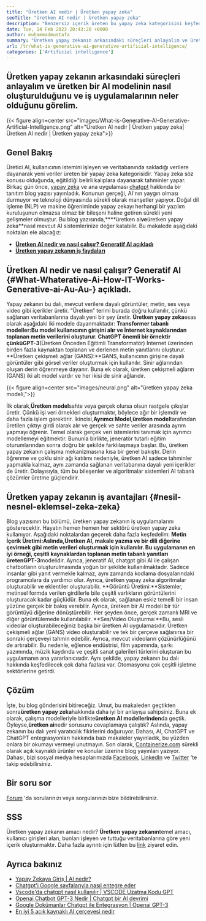 ```yaml
---
title: "Üretken AI nedir | Üretken yapay zeka" 
seoTitle: "Üretken AI nedir | Üretken yapay zeka" 
description: "Benzersiz içerik üreten bu yapay zeka kategorisini keşfedin. Makaleye başlayalım ve cevabı almaya çalışalım, üretken AI nedir?" 
date: Tue, 14 Feb 2023 20:43:20 +0000
author: muhammadmustafa
summary: "Üretken yapay zekanın arkasındaki süreçleri anlayalım ve üretken bir AI modelinin nasıl inşa edildiğini ve iş uygulamalarının neler olduğunu görelim." 
url: /tr/what-is-generative-ai-generative-artificial-intelligence/
categories: ['Artificial intelligence']
---
```


## Üretken yapay zekanın arkasındaki süreçleri anlayalım ve üretken bir AI modelinin nasıl oluşturulduğunu ve iş uygulamalarının neler olduğunu görelim.

{{< figure align=center src="images/What-is-Generative-AI-Generative-Artificial-Intelligence.png" alt="Üretken AI nedir | Üretken yapay zeka|Üretken AI nedir | Üretken yapay zeka">}}


## Genel Bakış
Üretici AI, kullanıcının istemini işleyen ve veritabanında sakladığı verilere dayanarak yeni veriler üreten bir yapay zeka kategorisidir. Yapay zeka söz konusu olduğunda, eğitildiği belirli kalıplara dayanarak tahminler yapar. Birkaç gün önce, [yapay zeka][1] ve ana uygulaması [chatgpt][2] hakkında bir tanıtım blog yazısı yayınladık. Konunun gerçeği, AI'nın yaygın olması durmuyor ve teknoloji dünyasında sürekli olarak manşetler yapıyor. Doğal dil işleme (NLP) ve makine öğreniminde yapay zekayı herhangi bir yazılım kuruluşunun olmazsa olmaz bir bileşeni haline getiren sürekli yeni gelişmeler olmuştur. Bu blog yazısında,****üretken ai**ve**üretken yapay zeka**nasıl mevcut AI sistemlerinize değer katabilir.
Bu makalede aşağıdaki noktaları ele alacağız:
* [**Üretken AI nedir ve nasıl çalışır? Generatif AI açıkladı**][3]
* [**Üretken yapay zekanın iş faydaları**][4]

## Üretken AI nedir ve nasıl çalışır? Generatif AI   {#What-Whaterative-Ai-How-IT-Works-Generative-ai-Au-Au-} açıkladı.
Yapay zekanın bu dalı, mevcut verilere dayalı görüntüler, metin, ses veya video gibi içerikler üretir. “Üretken” terimi burada doğru kullanılır, çünkü sağlanan veritabanlarına dayalı yeni bir şey üretir.
**Üretken yapay zeka**esas olarak aşağıdaki iki modele dayanmaktadır:
**Transformer tabanlı modeller:**Bu model kullanıcının girişini alır ve İnternet kaynaklarından toplanan metin verilerini oluşturur. ChatGPT önemli bir örnektir çünkü**GPT-3**(Üretken Önceden Eğitimli Transformatör) İnternet üzerinden birden fazla kaynaktan toplanan ve derlenen metin yanıtlarını oluşturur.
**Üretken çekişmeli ağlar (GANS):**GANS, kullanıcının girişine dayalı görüntüler gibi görsel veriler oluşturmak için kullanılır. Sinir ağlarından oluşan derin öğrenmeye dayanır. Buna ek olarak, üretken çekişmeli ağların (GANS) iki alt model vardır ve her ikisi de sinir ağlarıdır.

{{< figure align=center src="images/neural.png" alt="üretken yapay zeka modeli,">}}

İlk olarak,**Üretken model**sahte veya gerçek olursa olsun rastgele çıkışlar üretir. Çünkü işi veri örnekleri oluşturmaktır, böylece ağır bir işlemdir ve daha fazla işlem gerektirir. İkincisi,**Ayrımcı Model**,**üretken model**tarafından üretilen çıktıyı girdi olarak alır ve gerçek ve sahte veriler arasında ayrım yapmayı öğrenir. Temel olarak gerçek veri istemlerini tanımak için ayrımcı modellemeyi eğitmektir. Bununla birlikte, jeneratör tutarlı eğitim oturumlarından sonra doğru bir şekilde farklılaşmaya başlar.
Bu, üretken yapay zekanın çalışma mekanizmasına kısa bir genel bakıştır. Derin öğrenme ve çoklu sinir ağı katılımı nedeniyle, üretken AI sadece tahminler yapmakla kalmaz, aynı zamanda sağlanan veritabanına dayalı yeni içerikler de üretir. Dolayısıyla, tüm bu bileşenler ve algoritmalar sistemleri AI tabanlı çözümler üretme güçlendirir.

## Üretken yapay zekanın iş avantajları   {#nesil-nesnel-eklemsel-zeka-zeka}
Blog yazısının bu bölümü, üretken yapay zekanın iş uygulamalarını gösterecektir. Hayatın hemen hemen her sektörü üretken yapay zeka kullanıyor. Aşağıdaki noktalardan geçerek daha fazla keşfedelim:
**Metin İçerik Üretimi:**Aslında,**Üretken AI**, makale yazma ve bir dili diğerine çevirmek gibi metin verileri oluşturmak için kullanılır. Bu uygulamanın en iyi örneği, çeşitli kaynaklardan toplanan metin tabanlı yanıtları üreten**GPT-3**modelidir. Ayrıca, jeneratif AI, chatgpt gibi AI ile çalışan chatbotların oluşturulmasında yoğun bir şekilde kullanılmaktadır. Sadece insanlar gibi yanıt vermekle kalmaz, aynı zamanda kodlama dosyalarındaki programcılara da yardımcı olur. Ayrıca, üretken yapay zeka algoritmalar oluşturabilir ve eklentiler oluşturabilir.
**Görüntü Üretimi:**Sistemler, metinsel formda verilen girdilerle bile çeşitli varlıkların görüntülerini oluşturacak kadar güçlüdür. Buna ek olarak, sağlanan eskiz temelli bir insan yüzüne gerçek bir bakış verebilir. Ayrıca, üretken bir AI modeli bir tür görüntüyü diğerine dönüştürebilir. Her şeyden önce, gerçek zamanlı MRI ve diğer görüntülemede kullanılabilir.
**Ses/Video Oluşturma:**Bu, sesli videolar oluşturabileceğiniz başka bir üretken AI uygulamasıdır. Üretken çekişmeli ağlar (GANS) video oluşturabilir ve tek bir çerçeve sağlanırsa bir sonraki çerçeveyi tahmin edebilir. Ayrıca, mevcut videoların çözünürlüğünü de artırabilir. Bu nedenle, eğlence endüstrisi, film yapımında, şarkı yazımında, müzik kaydında ve çeşitli sanat galerileri türlerini oluşturan bu uygulamanın ana yararlanıcısıdır.
Aynı şekilde, yapay zekanın bu dalı hakkında keşfedilecek çok daha fazlası var. Otomasyonu çok çeşitli işletme sektörlerine getirdi.

## Çözüm
İşte, bu blog gönderisini bitireceğiz. Umut, bu makaleden geçtikten sonra**üretken yapay zeka**hakkında daha iyi bir anlayışa sahipsiniz. Buna ek olarak, çalışma modelleriyle birlikte**üretken AI modellerinden**da geçtik. Öyleyse,**üretken ai**nedir sorusunu cevaplamaya çalıştık? Aslında, yapay zekanın bu dalı yeni yaratıcılık fikirlerini doğuruyor. Dahası, AI, ChatGPT ve ChatGPT entegrasyonları hakkında bazı makaleler yayınladık, bu yüzden onlara bir okumayı vermeyi unutmayın.
Son olarak, [Containerize.com][5] sürekli olarak açık kaynaklı ürünler ve konular üzerine blog yayınları yazıyor. Dahası, bizi sosyal medya hesaplarımızda [Facebook][6], [LinkedIn][7] ve [Twitter][8] 'te takip edebilirsiniz.

## Bir soru sor
[Forum][9] 'da sorularınızı veya sorgularınızı bize bildirebilirsiniz.

## SSS
Üretken yapay zekanın amacı nedir?
**Üretken yapay zekanın**temel amacı, kullanıcı girişleri alan, bunları işleyen ve tuttuğu veritabanlarına göre yeni içerik oluşturmaktır. Daha fazla ayrıntı için lütfen bu [link][3] ziyaret edin.

## Ayrıca bakınız
  * [Yapay Zekaya Giriş | AI nedir?][1]
  * [Chatgpt'i Google sayfalarıyla nasıl entegre eder][10]
  * [Vscode'da chatgpt nasıl kullanılır | VSCODE Uzatma Kodu GPT][11]
  * [Openai Chatbot GPT-3 Nedir | Chatgpt bir AI devrimi][2]
  * [Google Dokümanlar Chatgpt ile Entegrasyon | Openai GPT-3][12]
  * [En iyi 5 açık kaynaklı AI çerçevesi nedir][13]

  
[1]: https://blog.containerize.com/artificial-intelligence/an-introduction-to-artificial-intelligence-what-is-ai/
[2]: https://blog.containerize.com/artificial-intelligence/what-is-openai-chatbot-gpt-3-chatgpt-an-ai-revolution/
[3]: #What-is-Generative-AI-how-it-works-Generative-AI-explained
[4]: #Business-benefits-of-Generative-Artificial-Intelligence
[5]: https://www.containerize.com/
[6]: https://web.facebook.com/containerize
[7]: https://www.linkedin.com/company/containerize/
[8]: https://twitter.com/containerize_co
[9]: https://forum.containerize.com/
[10]: https://blog.containerize.com/artificial-intelligence/integrate-chatgpt-with-google-sheets/
[11]: https://blog.containerize.com/artificial-intelligence/how-to-use-chatgpt-in-vscode-the-vscode-extension-codegpt/
[12]: https://blog.containerize.com/artificial-intelligence/google-docs-integration-with-chatgpt/
[13]: https://blog.containerize.com/artificial-intelligence/top-5-open-source-ai-frameworks/
